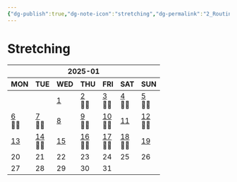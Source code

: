 ```yaml
---
{"dg-publish":true,"dg-note-icon":"stretching","dg-permalink":"2_Routine/3_Monthly/Overview/stretching","tags":["monthly","stretching","overview"],"permalink":"/2_Routine/3_Monthly/Overview/stretching/","dgPassFrontmatter":true,"noteIcon":"stretching"}
---
```


# Stretching
<table class="habitt" style="width: 100%;"><thead><tr><th class="habitt-head" colspan="7">2025-01</th></tr><tr><th class="habitt-th habitt-th-0">MON</th><th class="habitt-th habitt-th-1">TUE</th><th class="habitt-th habitt-th-2">WED</th><th class="habitt-th habitt-th-3">THU</th><th class="habitt-th habitt-th-4">FRI</th><th class="habitt-th habitt-th-5">SAT</th><th class="habitt-th habitt-th-6">SUN</th></tr></thead><tbody><tr><td class="habitt-td habitt-td--disabled "><div class="habitt-c"><div class="habitt-date"></div><div class="habitt-dots"></div></div></td><td class="habitt-td habitt-td--disabled "><div class="habitt-c"><div class="habitt-date"></div><div class="habitt-dots"></div></div></td><td class="habitt-td habitt-td--1 habitt-td--checked"><div class="habitt-c"><div class="habitt-date"><a class="internal-link" data-href="undefined" target="_blank" rel="noopener" href="undefined">1</a></div><div class="habitt-dots"><div class="habit-content"></div></div></div></td><td class="habitt-td habitt-td--2 habitt-td--checked"><div class="habitt-c"><div class="habitt-date"><a class="internal-link" data-href="undefined" target="_blank" rel="noopener" href="undefined">2</a></div><div class="habitt-dots"><div class="habit-content">🤸‍♀️
</div></div></div></td><td class="habitt-td habitt-td--3 habitt-td--checked"><div class="habitt-c"><div class="habitt-date"><a class="internal-link" data-href="undefined" target="_blank" rel="noopener" href="undefined">3</a></div><div class="habitt-dots"><div class="habit-content">🤸‍♀️
</div></div></div></td><td class="habitt-td habitt-td--4 habitt-td--checked"><div class="habitt-c"><div class="habitt-date"><a class="internal-link" data-href="undefined" target="_blank" rel="noopener" href="undefined">4</a></div><div class="habitt-dots"><div class="habit-content">🤸‍♀️
</div></div></div></td><td class="habitt-td habitt-td--5 habitt-td--checked"><div class="habitt-c"><div class="habitt-date"><a class="internal-link" data-href="undefined" target="_blank" rel="noopener" href="undefined">5</a></div><div class="habitt-dots"><div class="habit-content">🤸‍♀️
</div></div></div></td></tr><tr><td class="habitt-td habitt-td--6 habitt-td--checked"><div class="habitt-c"><div class="habitt-date"><a class="internal-link" data-href="undefined" target="_blank" rel="noopener" href="undefined">6</a></div><div class="habitt-dots"><div class="habit-content">🤸‍♀️
</div></div></div></td><td class="habitt-td habitt-td--7 habitt-td--checked"><div class="habitt-c"><div class="habitt-date"><a class="internal-link" data-href="undefined" target="_blank" rel="noopener" href="undefined">7</a></div><div class="habitt-dots"><div class="habit-content">🤸‍♀️
</div></div></div></td><td class="habitt-td habitt-td--8 habitt-td--checked"><div class="habitt-c"><div class="habitt-date"><a class="internal-link" data-href="undefined" target="_blank" rel="noopener" href="undefined">8</a></div><div class="habitt-dots"><div class="habit-content"></div></div></div></td><td class="habitt-td habitt-td--9 habitt-td--checked"><div class="habitt-c"><div class="habitt-date"><a class="internal-link" data-href="undefined" target="_blank" rel="noopener" href="undefined">9</a></div><div class="habitt-dots"><div class="habit-content">🤸‍♀️
</div></div></div></td><td class="habitt-td habitt-td--10 habitt-td--checked"><div class="habitt-c"><div class="habitt-date"><a class="internal-link" data-href="undefined" target="_blank" rel="noopener" href="undefined">10</a></div><div class="habitt-dots"><div class="habit-content">🤸‍♀️
</div></div></div></td><td class="habitt-td habitt-td--11 habitt-td--checked"><div class="habitt-c"><div class="habitt-date"><a class="internal-link" data-href="undefined" target="_blank" rel="noopener" href="undefined">11</a></div><div class="habitt-dots"><div class="habit-content"></div></div></div></td><td class="habitt-td habitt-td--12 habitt-td--checked"><div class="habitt-c"><div class="habitt-date"><a class="internal-link" data-href="undefined" target="_blank" rel="noopener" href="undefined">12</a></div><div class="habitt-dots"><div class="habit-content">🤸‍♀️
</div></div></div></td></tr><tr><td class="habitt-td habitt-td--13 habitt-td--checked"><div class="habitt-c"><div class="habitt-date"><a class="internal-link" data-href="undefined" target="_blank" rel="noopener" href="undefined">13</a></div><div class="habitt-dots"><div class="habit-content"></div></div></div></td><td class="habitt-td habitt-td--14 habitt-td--checked"><div class="habitt-c"><div class="habitt-date"><a class="internal-link" data-href="undefined" target="_blank" rel="noopener" href="undefined">14</a></div><div class="habitt-dots"><div class="habit-content">🤸‍♀️
</div></div></div></td><td class="habitt-td habitt-td--15 habitt-td--checked"><div class="habitt-c"><div class="habitt-date"><a class="internal-link" data-href="undefined" target="_blank" rel="noopener" href="undefined">15</a></div><div class="habitt-dots"><div class="habit-content"></div></div></div></td><td class="habitt-td habitt-td--16 habitt-td--checked"><div class="habitt-c"><div class="habitt-date"><a class="internal-link" data-href="undefined" target="_blank" rel="noopener" href="undefined">16</a></div><div class="habitt-dots"><div class="habit-content">🤸‍♀️
</div></div></div></td><td class="habitt-td habitt-td--17 habitt-td--checked"><div class="habitt-c"><div class="habitt-date"><a class="internal-link" data-href="undefined" target="_blank" rel="noopener" href="undefined">17</a></div><div class="habitt-dots"><div class="habit-content">🤸‍♀️
</div></div></div></td><td class="habitt-td habitt-td--18 habitt-td--checked"><div class="habitt-c"><div class="habitt-date"><a class="internal-link" data-href="undefined" target="_blank" rel="noopener" href="undefined">18</a></div><div class="habitt-dots"><div class="habit-content">🤸‍♀️
</div></div></div></td><td class="habitt-td habitt-td--19 habitt-td--checked"><div class="habitt-c"><div class="habitt-date"><a class="internal-link" data-href="undefined" target="_blank" rel="noopener" href="undefined">19</a></div><div class="habitt-dots"><div class="habit-content"></div></div></div></td></tr><tr><td class="habitt-td habitt-td--20 "><div class="habitt-c"><div class="habitt-date">20</div><div class="habitt-dots"></div></div></td><td class="habitt-td habitt-td--21 "><div class="habitt-c"><div class="habitt-date">21</div><div class="habitt-dots"></div></div></td><td class="habitt-td habitt-td--22 "><div class="habitt-c"><div class="habitt-date">22</div><div class="habitt-dots"></div></div></td><td class="habitt-td habitt-td--23 "><div class="habitt-c"><div class="habitt-date">23</div><div class="habitt-dots"></div></div></td><td class="habitt-td habitt-td--24 "><div class="habitt-c"><div class="habitt-date">24</div><div class="habitt-dots"></div></div></td><td class="habitt-td habitt-td--25 "><div class="habitt-c"><div class="habitt-date">25</div><div class="habitt-dots"></div></div></td><td class="habitt-td habitt-td--26 "><div class="habitt-c"><div class="habitt-date">26</div><div class="habitt-dots"></div></div></td></tr><tr><td class="habitt-td habitt-td--27 "><div class="habitt-c"><div class="habitt-date">27</div><div class="habitt-dots"></div></div></td><td class="habitt-td habitt-td--28 "><div class="habitt-c"><div class="habitt-date">28</div><div class="habitt-dots"></div></div></td><td class="habitt-td habitt-td--29 "><div class="habitt-c"><div class="habitt-date">29</div><div class="habitt-dots"></div></div></td><td class="habitt-td habitt-td--30 "><div class="habitt-c"><div class="habitt-date">30</div><div class="habitt-dots"></div></div></td><td class="habitt-td habitt-td--31 "><div class="habitt-c"><div class="habitt-date">31</div><div class="habitt-dots"></div></div></td><td class="habitt-td habitt-td--disabled "><div class="habitt-c"><div class="habitt-date"></div><div class="habitt-dots"></div></div></td><td class="habitt-td habitt-td--disabled "><div class="habitt-c"><div class="habitt-date"></div><div class="habitt-dots"></div></div></td></tr></tbody></table>